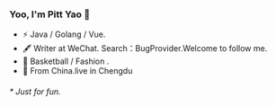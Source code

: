 ### Yoo, I'm Pitt Yao 👋

- ⚡ Java / Golang / Vue.
- 🖋 Writer at WeChat. Search：BugProvider.Welcome to follow me.
- 🏃 Basketball / Fashion .
- 🧙‍ From China.live in Chengdu

<h6>* Just for fun.</h6>
